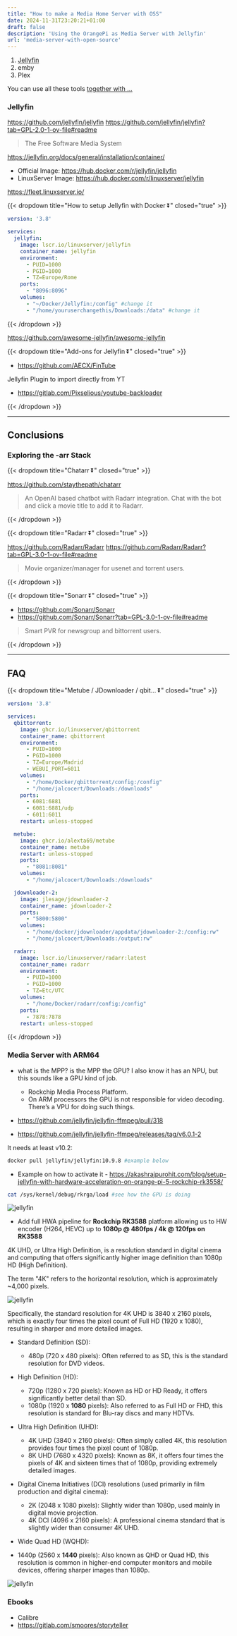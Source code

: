 ```yaml
---
title: "How to make a Media Home Server with OSS"
date: 2024-11-31T23:20:21+01:00
draft: false
description: 'Using the OrangePi as Media Server with Jellyfin'
url: 'media-server-with-open-source'
---
```


1. [Jellyfin](#jellyfin)
2. emby
3. Plex


You can use all these tools [together with ...](#faq)

### Jellyfin

https://github.com/jellyfin/jellyfin
https://github.com/jellyfin/jellyfin?tab=GPL-2.0-1-ov-file#readme

> The Free Software Media System

https://jellyfin.org/docs/general/installation/container/

* Official Image: https://hub.docker.com/r/jellyfin/jellyfin
* LinuxServer Image: https://hub.docker.com/r/linuxserver/jellyfin

<!-- https://gitlab.com/Linuxserver.io/docker-jellyfin/container_registry
https://quay.io/repository/linuxserver.io/jellyfin
https://hub.docker.com/r/linuxserver/jellyfin
https://github.com/linuxserver/docker-jellyfin/pkgs/container/jellyfin -->

https://fleet.linuxserver.io/


{{< dropdown title="How to setup Jellyfin with Docker ⏬" closed="true" >}}

```yml
version: '3.8'

services:
  jellyfin:
    image: lscr.io/linuxserver/jellyfin
    container_name: jellyfin
    environment:
      - PUID=1000
      - PGID=1000
      - TZ=Europe/Rome
    ports:
      - "8096:8096"
    volumes:
      - "~/Docker/Jellyfin:/config" #change it
      - "/home/youruserchangethis/Downloads:/data" #change it
```
{{< /dropdown >}}


https://github.com/awesome-jellyfin/awesome-jellyfin

{{< dropdown title="Add-ons for Jellyfin ⏬" closed="true" >}}

* https://github.com/AECX/FinTube

Jellyfin Plugin to import directly from YT

* https://gitlab.com/Pixselious/youtube-backloader

{{< /dropdown >}}


---

## Conclusions

### Exploring the -arr Stack

{{< dropdown title="Chatarr ⏬" closed="true" >}}

https://github.com/staythepath/chatarr

> An OpenAI based chatbot with Radarr integration. Chat with the bot and click a movie title to add it to Radarr.

{{< /dropdown >}}

{{< dropdown title="Radarr ⏬" closed="true" >}}

https://github.com/Radarr/Radarr
https://github.com/Radarr/Radarr?tab=GPL-3.0-1-ov-file#readme

> Movie organizer/manager for usenet and torrent users.



{{< /dropdown >}}

{{< dropdown title="Sonarr ⏬" closed="true" >}}

* https://github.com/Sonarr/Sonarr
* https://github.com/Sonarr/Sonarr?tab=GPL-3.0-1-ov-file#readme

> Smart PVR for newsgroup and bittorrent users.


{{< /dropdown >}}


---

## FAQ

{{< dropdown title="Metube / JDownloader / qbit... ⏬" closed="true" >}}


```yml
version: '3.8'

services:
  qbittorrent:
    image: ghcr.io/linuxserver/qbittorrent
    container_name: qbittorrent
    environment:
      - PUID=1000
      - PGID=1000
      - TZ=Europe/Madrid
      - WEBUI_PORT=6011
    volumes:
      - "/home/Docker/qbittorrent/config:/config"
      - "/home/jalcocert/Downloads:/downloads"
    ports:
      - 6081:6881
      - 6081:6881/udp
      - 6011:6011  
    restart: unless-stopped

  metube:
    image: ghcr.io/alexta69/metube
    container_name: metube
    restart: unless-stopped
    ports:
      - "8081:8081"
    volumes:
      - "/home/jalcocert/Downloads:/downloads"

  jdownloader-2:
    image: jlesage/jdownloader-2
    container_name: jdownloader-2
    ports:
      - "5800:5800"
    volumes:
      - "/home/docker/jdownloader/appdata/jdownloader-2:/config:rw"
      - "/home/jalcocert/Downloads:/output:rw"

  radarr:
    image: lscr.io/linuxserver/radarr:latest
    container_name: radarr
    environment:
      - PUID=1000
      - PGID=1000
      - TZ=Etc/UTC
    volumes:
      - "/home/Docker/radarr/config:/config"
    ports:
      - 7878:7878
    restart: unless-stopped

```

{{< /dropdown >}}

### Media Server with ARM64

* what is the MPP? is the MPP the GPU? I also know it has an NPU, but this sounds like a GPU kind of job.
  * Rockchip Media Process Platform.
  * On ARM processors the GPU is not responsible for video decoding. There’s a VPU for doing such things.

* https://github.com/jellyfin/jellyfin-ffmpeg/pull/318
* https://github.com/jellyfin/jellyfin-ffmpeg/releases/tag/v6.0.1-2

It needs at least v10.2:

```sh
docker pull jellyfin/jellyfin:10.9.8 #example below
```

* Example on how to activate it - https://akashrajpurohit.com/blog/setup-jellyfin-with-hardware-acceleration-on-orange-pi-5-rockchip-rk3558/
  
```sh
cat /sys/kernel/debug/rkrga/load #see how the GPU is doing
```

![jellyfin](/img/SelfHosting/Jellyfin/jellyfin-rockchip-mpp-hwa-enabledpng.png#center)

* Add full HWA pipeline for **Rockchip RK3588** platform allowing us to HW encoder (H264, HEVC) up to **1080p @ 480fps / 4k @ 120fps on RK3588**


4K UHD, or Ultra High Definition, is a resolution standard in digital cinema and computing that offers significantly higher image definition than 1080p HD (High Definition). 

The term "4K" refers to the horizontal resolution, which is approximately ~4,000 pixels.

![jellyfin](/img/SelfHosting/Jellyfin/jellyfin-rockchip-mpp.png#center)

Specifically, the standard resolution for 4K UHD is 3840 x 2160 pixels, which is exactly four times the pixel count of Full HD (1920 x 1080), resulting in sharper and more detailed images. 

* Standard Definition (SD):
  * 480p (720 x 480 pixels): Often referred to as SD, this is the standard resolution for DVD videos.
* High Definition (HD):
  * 720p (1280 x 720 pixels): Known as HD or HD Ready, it offers significantly better detail than SD.
  * 1080p (1920 x **1080** pixels): Also referred to as Full HD or FHD, this resolution is standard for Blu-ray discs and many HDTVs.

* Ultra High Definition (UHD):
  * 4K UHD (3840 x 2160 pixels): Often simply called 4K, this resolution provides four times the pixel count of 1080p.
  * 8K UHD (7680 x 4320 pixels): Known as 8K, it offers four times the pixels of 4K and sixteen times that of 1080p, providing extremely detailed images.

* Digital Cinema Initiatives (DCI) resolutions (used primarily in film production and digital cinema):
  * 2K (2048 x 1080 pixels): Slightly wider than 1080p, used mainly in digital movie projection.
  * 4K DCI (4096 x 2160 pixels): A professional cinema standard that is slightly wider than consumer 4K UHD.

* Wide Quad HD (WQHD):

* 1440p (2560 x **1440** pixels): Also known as QHD or Quad HD, this resolution is common in higher-end computer monitors and mobile devices, offering sharper images than 1080p.

![jellyfin](/img/SelfHosting/Jellyfin/jellyfin-rockchip-mpp-hwa-codecs.png#center)

### Ebooks

* Calibre
* https://gitlab.com/smoores/storyteller